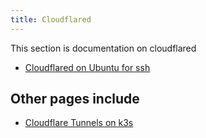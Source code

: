 ```yaml
---
title: Cloudflared
---
```


This section is documentation on cloudflared

- [Cloudflared on Ubuntu for ssh](cloudflared-on-ubuntu-for-ssh.md)

## Other pages include

- [Cloudflare Tunnels on k3s](../../kubernetes/k3s/cloudflare-tunnels-on-k3s.md)
